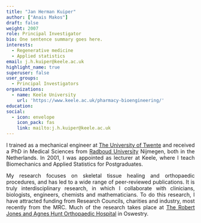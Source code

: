 ```yaml
---
title: "Jan Herman Kuiper"
author: ["Anais Makos"]
draft: false
weight: 2007
role: Principal Investigator
bio: One sentence summary goes here.
interests:
  - Regenerative medicine
  - Applied statistics
email: j.h.kuiper@keele.ac.uk
highlight_name: true
superuser: false
user_groups:
  - Principal Investigators
organizations:
  - name: Keele University
    url: 'https://www.keele.ac.uk/pharmacy-bioengineering/'
education:
social:
  - icon: envelope
    icon_pack: fas
    link: mailto:j.h.kuiper@keele.ac.uk
---
```

<style>
body {
text-align: justify}
</style>

I trained as a mechanical engineer at [The University of Twente](https://www.utwente.nl/en/) and received a PhD in Medical Sciences from [Radboud University](https://www.ru.nl/english/) Nijmegen, both in the Netherlands. In 2001, I was appointed as lecturer at Keele, where I teach Biomechanics and Applied Statistics for Postgraduates. 

My research focuses on skeletal tissue healing and orthopaedic procedures, and has led to a wide range of peer-reviewed publications. It is truly interdisciplinary research, in which I collaborate with clinicians, biologists, engineers, chemists and mathematicians. To do this research, I have attracted funding from Research Councils, charities and industry, most recently from the MRC. Much of the research takes place at [The Robert Jones and Agnes Hunt Orthopaedic Hospital](https://www.rjah.nhs.uk/) in Oswestry.
